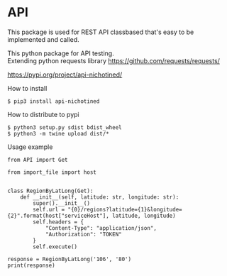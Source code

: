 # API

This package is used for REST API classbased that's easy to be implemented and called.

This python package for API testing.  
Extending python requests library https://github.com/requests/requests/  

https://pypi.org/project/api-nichotined/

How to install 
```
$ pip3 install api-nichotined
```

How to distribute to pypi
```
$ python3 setup.py sdist bdist_wheel
$ python3 -m twine upload dist/*
```

Usage example
```python3
from API import Get

from import_file import host


class RegionByLatLong(Get):
    def __init__(self, latitude: str, longitude: str):
        super().__init__()
        self.url = "{0}/regions?latitude={1}&longitude={2}".format(host["serviceHost"], latitude, longitude)
        self.headers = {
            "Content-Type": "application/json",
            "Authorization": "TOKEN"
        }
        self.execute()
        
response = RegionByLatLong('106', '80')
print(response)
```

